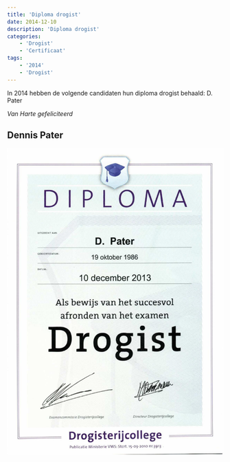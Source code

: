 ```yaml
---
title: 'Diploma drogist'
date: 2014-12-10
description: 'Diploma drogist'
categories:
    - 'Drogist'
    - 'Certificaat'
tags:
    - '2014'
    - 'Drogist'
---
```


In 2014 hebben de volgende candidaten hun diploma drogist behaald: D. Pater

*Van Harte gefeliciteerd*

## Dennis Pater
![Certificaat D. Pater](images/cert/dpater.jpg)

